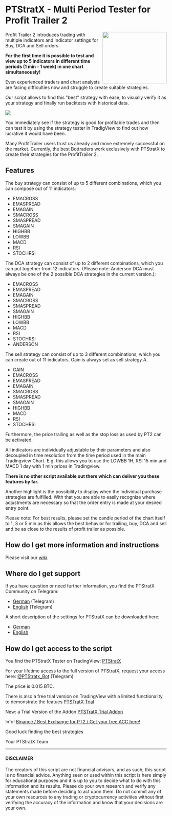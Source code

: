 # PTStratX - Multi Period Tester for Profit Trailer 2

<img src="https://github.com/ptstratx/ptstratx/blob/master/images/logo_ptstratx.png" align="right" height="160" width="200">

Profit Trailer 2 introduces trading with multiple indicators and indicator settings for Buy, DCA and Sell orders.

**For the first time it is possible to test and view up to 5 indicators in different time periods (1 min - 1 week) in one chart simultaneously!**

Even experienced traders and chart analysts are facing difficulties now and struggle to create suitable strategies.

Our script allows to find this "best" strategy with ease, to visually verify it as your strategy and finally run backtests with historical data.

![](https://github.com/ptstratx/ptstratx/blob/master/images/homeWiki.png)

You immediately see if the strategy is good for profitable trades and then can test it by using the strategy tester in TradigView to find out how lucrative it would have been.

Many ProfitTrailer users trust us already and move extremely successful on the market. Currently, the best Bottraders work exclusively with PTStratX to create their strategies for the ProfitTrailer 2.

## Features

The buy strategy can consist of up to 5 different combinations, which you can compose out of 11 indicators:

* EMACROSS
* EMASPREAD
* EMAGAIN
* SMACROSS
* SMASPREAD
* SMAGAIN
* HIGHBB
* LOWBB
* MACD
* RSI
* STOCHRSI

The DCA strategy can consist of up to 2 different combinations, which you can put together from 12 indicators. (Please note: Anderson DCA must always be one of the 2 possible DCA strategies in the current version.):

* EMACROSS
* EMASPREAD
* EMAGAIN
* SMACROSS
* SMASPREAD
* SMAGAIN
* HIGHBB
* LOWBB
* MACD
* RSI
* STOCHRSI
* ANDERSON

The sell strategy can consist of up to 3 different combinations, which you can create out of 11 indicators. Gain is always set as sell strategy A.

* GAIN
* EMACROSS
* EMASPREAD
* EMAGAIN
* SMACROSS
* SMASPREAD
* SMAGAIN
* HIGHBB
* MACD
* RSI
* STOCHRSI

Furthermore, the price trailing as well as the stop loss as used by PT2 can be activated.

All indicators are individually adjustable by their parameters and also decoupled in time resolution from the time period used in the main Tradingview Chart. E.g. this allows you to use the LOWBB 1H, RSI 15 min and MACD 1 day with 1 min prices in Tradingview.

**There is no other script available out there which can deliver you these features by far.**

Another highlight is the possibility to display when the individual purchase strategies are fulfilled. With that you are able to easily recognize where adjustments are necessary so that the order entry is made at your desired entry point.

Please note: For best results, please set the candle period of the chart itself to 1, 3 or 5 min as this allows the best behavior for trailing, buy, DCA and sell and be as close to the results of profit trailer as possible.

## How do I get more information and instructions
Please visit our [wiki](https://github.com/ptstratx/ptstratx/wiki).

## Where do I get support
If you have question or need further information, you find the PTStratX Community on Telegram:
-	[German](https://t.me/joinchat/F0Zt6w_pgIWJHb0NsfCFZA) (Telegram)
-	[English](https://t.me/joinchat/E0sioVFomfOEJbRUK6gA_A) (Telegram)

A short description of the settings for PTStratX can be downloaded here:
- [German](https://github.com/ptstratx/ptstratx/raw/master/docs/PTStratX_Kurzanleitung_de.pdf)
- [English](https://github.com/ptstratx/ptstratx/raw/master/docs/PTStratX_Tutorial_en.pdf)

## How do I get access to the script
You find the PTStratX Tester on TradingView: [PTStratX](https://www.tradingview.com/script/z3ZqfXLu-PTStratX-Multi-Period-Tester-for-Profit-Trailer-2/)

For your lifetime access to the full version of PTStratX, request your access here: [@PTStratx_Bot](https://web.telegram.org/#/im?p=%40PTStratx_Bot) (Telegram)

The price is 0.015 BTC.

There is also a free trial version on TradingView with a limited functionality to demonstrate the featues [PTSTratX Trial](https://www.tradingview.com/script/rsQWN48o-PTStratX-Trial-Multi-Period-Tester-for-Profit-Trailer-2/)

New: a Trial Version of the Addon [PTSTratX Trial Addon](https://www.tradingview.com/script/gNxyGJAI-PTStratX-Trial-Multi-Oscillator-Addon/)

Info!
[Binance / Best Exchange for PT2 / Get your free ACC here!](https://www.binance.com/?ref=29313875)

Good luck finding the best strategies

Your PTStratX Team

---

#### DISCLAIMER
The creators of this script are not financial advisors, and as such, this script is no financial advice. Anything seen or used within this script is here simply for educational purposes and it is up to you to decide what to do with this information and its results. Please do your own research and verify any statements made before deciding to act upon them. Do not commit any of your own resources to any trading or cryptocurrency activities without first verifying the accuracy of the information and know that your decisions are your own.
